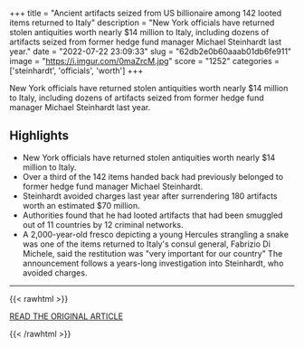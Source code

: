 +++
title = "Ancient artifacts seized from US billionaire among 142 looted items returned to Italy"
description = "New York officials have returned stolen antiquities worth nearly $14 million to Italy, including dozens of artifacts seized from former hedge fund manager Michael Steinhardt last year."
date = "2022-07-22 23:09:33"
slug = "62db2e0b60aaab01db6fe911"
image = "https://i.imgur.com/0maZrcM.jpg"
score = "1252"
categories = ['steinhardt', 'officials', 'worth']
+++

New York officials have returned stolen antiquities worth nearly $14 million to Italy, including dozens of artifacts seized from former hedge fund manager Michael Steinhardt last year.

## Highlights

- New York officials have returned stolen antiquities worth nearly $14 million to Italy.
- Over a third of the 142 items handed back had previously belonged to former hedge fund manager Michael Steinhardt.
- Steinhardt avoided charges last year after surrendering 180 artifacts worth an estimated $70 million.
- Authorities found that he had looted artifacts that had been smuggled out of 11 countries by 12 criminal networks.
- A 2,000-year-old fresco depicting a young Hercules strangling a snake was one of the items returned to Italy's consul general, Fabrizio Di Michele, said the restitution was "very important for our country" The announcement follows a years-long investigation into Steinhardt, who avoided charges.

---

{{< rawhtml >}}
  <p class="article-category">
    <a target="_blank" href="https://www.cnn.com/style/article/us-returns-looted-artifacts-italy/index.html">READ THE ORIGINAL ARTICLE</a>
  </p>
{{< /rawhtml >}}
